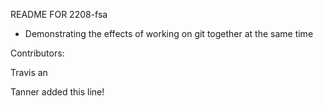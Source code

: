 README FOR 2208-fsa

- Demonstrating the effects of working on git together at the same time

Contributors:

Travis
an

Tanner added this line!